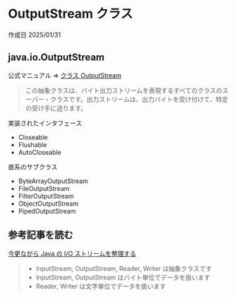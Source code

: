 # OutputStream クラス

作成日 2025/01/31

## java.io.OutputStream

公式マニュアル => [クラス OutputStream](https://docs.oracle.com/javase/jp/8/docs/api/java/io/OutputStream.html)

> この抽象クラスは、バイト出力ストリームを表現するすべてのクラスのスーパー・クラスです。出力ストリームは、出力バイトを受け付けて、特定の受け手に送ります。

実装されたインタフェース

- Closeable
- Flushable
- AutoCloseable

直系のサブクラス

- ByteArrayOutputStream
- FileOutputStream
- FilterOutputStream
- ObjectOutputStream
- PipedOutputStream

## 参考記事を読む

[今更ながら Java の I/O ストリームを整理する](https://zenn.dev/kawakawaryuryu/articles/8924849b88590cda4e22)

> - InputStream, OutputStream, Reader, Writer は抽象クラスです
> - InputStream, OutputStream はバイト単位でデータを扱います
> - Reader, Writer は文字単位でデータを扱います
